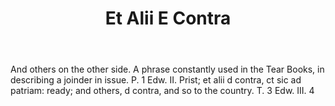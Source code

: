 ---
title: Et Alii E Contra
letter: E
permalink: "/definitions/bld-et-alii-e-contra.html"
body: 'And others on the other side. A phrase constantly used in the Tear Books, in
  describing a joinder in issue. P. 1 Edw. II. Prist; et alii d contra, ct sic ad
  patriam: ready; and others, d contra, and so to the country. T. 3 Edw. III. 4'
published_at: '2018-07-07'
source: Black's Law Dictionary 2nd Ed (1910)
layout: post
---